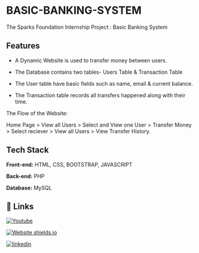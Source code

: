 # BASIC-BANKING-SYSTEM
The Sparks Foundation Internship Project : Basic Banking System

## Features

- A Dynamic Website is used to transfer money between users.

- The Database contains two tables- Users Table & Transaction Table

- The User table have basic fields such as name, email & current balance.

- The Transaction table records all transfers happened along with their time.

The Flow of the Website:

Home Page > View all Users > Select and View one User > Transfer Money > Select reciever > View all Users > View Transfer History.


## Tech Stack

**Front-end:** HTML, CSS, BOOTSTRAP, JAVASCRIPT

**Back-end:** PHP

**Database:** MySQL



## 🔗 Links
[![Youtube](https://img.shields.io/badge/YOUTUBE-000?style=for-the-badge&logo=ko-fi&logoColor=white)](https://www.youtube.com/watch?v=IIAvzk-A9Hg)

[![Website shields.io](https://img.shields.io/website-up-down-green-red/http/shields.io.svg)](https://task1webdev.000webhostapp.com/index.php)

[![linkedin](https://img.shields.io/badge/linkedin-0A66C2?style=for-the-badge&logo=linkedin&logoColor=white)](https://www.linkedin.com/in/shourya-gupta-38a7791b6/)



